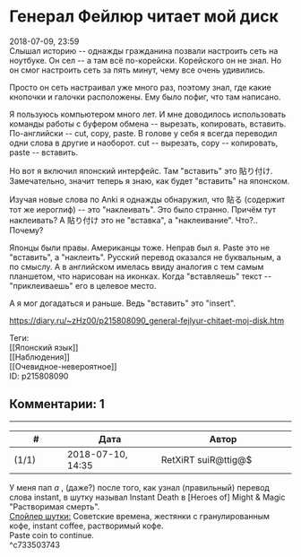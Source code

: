 Генерал Фейлюр читает мой диск
==============================

  
2018-07-09, 23:59  
 Слышал историю -- однажды гражданина позвали настроить сеть на ноутбуке. Он сел -- а там всё по-корейски. Корейского он не знал. Но он смог настроить сеть за пять минут, чему все очень удивились.   
   
 Просто он сеть настраивал уже много раз, поэтому знал, где какие кнопочки и галочки расположены. Ему было пофиг, что там написано.   
   
 Я пользуюсь компьютером много лет. И мне доводилось использовать команды работы с буфером обмена -- вырезать, копировать, вставить. По-английски -- cut, copy, paste. В голове у себя я всегда переводил одни слова в другие и наоборот. cut -- вырезать, copy -- копировать, paste -- вставить.   
   
 Но вот я включил японский интерфейс. Там "вставить" это 貼り付け. Замечательно, значит теперь я знаю, как будет "вставить" на японском.   
   
 Изучая новые слова по Anki я однажды обнаружил, что 貼る (содержит тот же иероглиф) -- это "наклеивать". Это было странно. Причём тут наклеивать? А 貼り付け это не "вставка", а "наклеивание". Что?.. Почему?   
   
 Японцы были правы. Американцы тоже. Неправ был я. Paste это не "вставить", а "наклеить". Русский перевод оказался не буквальным, а по смыслу. А в английском имелась ввиду аналогия с тем самым планшетом, что нарисован на иконках. Когда "вставляешь" текст -- "приклеиваешь" его в целевое место.   
   
 А я мог догадаться и раньше. Ведь "вставить" это "insert".   
  
<https://diary.ru/~zHz00/p215808090_general-fejlyur-chitaet-moj-disk.htm>  
  
Теги:  
[[Японский язык]]  
[[Наблюдения]]  
[[Очевидное-невероятное]]  
ID: p215808090  


Комментарии: 1
--------------

  


---



|         #         |              Дата              |                     Автор                     |           ID           |
| --- | --- | --- | --- |
| (1/1) | 2018-07-10, 14:35 | RetXiRT suiR@ttig@$ | c733503743 |

  
  У меня пап  *а*  , (даже?) после того, как узнал (правильный) перевод слова instant, в шутку называл Instant Death в [Heroes of] Might & Magic "Растворимая смерть".   
  [Спойлер шутки:](https://zHz00.diary.ru/p215808090.htm?index=1#linkmore215808090m1)    Советские времена, жестянки с гранулированным кофе, instant coffee, растворимый кофе.     
 Paste coin to continue.    
 ^c733503743